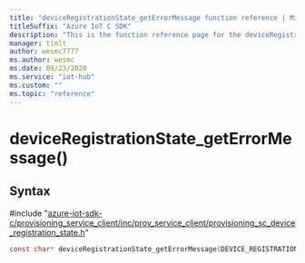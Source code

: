 ```yaml
---                             
title: "deviceRegistrationState_getErrorMessage function reference | Microsoft Docs" 
titleSuffix: "Azure IoT C SDK"            
description: "This is the function reference page for the deviceRegistrationState_getErrorMessage() function in the Azure IoT C SDK. This SDK is used with Azure IoT Hub and Azure IoT Hub Device Provisioning Service"            
manager: timlt                 
author: wesmc7777              
ms.author: wesmc               
ms.date: 09/23/2020                    
ms.service: "iot-hub"             
ms.custom: ""                
ms.topic: "reference"        
---                            
```


# deviceRegistrationState_getErrorMessage()

## Syntax

\#include "[azure-iot-sdk-c/provisioning_service_client/inc/prov_service_client/provisioning_sc_device_registration_state.h](../provisioning-sc-device-registration-state-h.md)"  
```C
const char* deviceRegistrationState_getErrorMessage(DEVICE_REGISTRATION_STATE_HANDLE  MU_C2);
```

